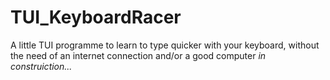 # TUI_KeyboardRacer
A little TUI programme to learn to type quicker with your keyboard, without the need of an internet connection and/or a good computer
_in construiction..._
